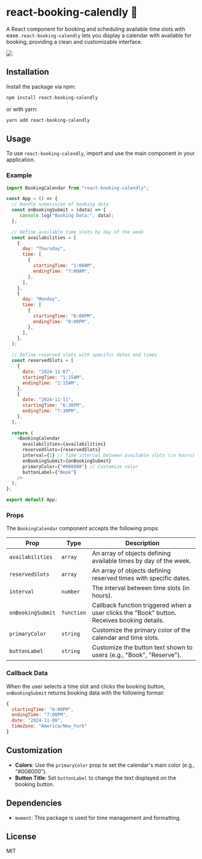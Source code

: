 # react-booking-calendly 📅

A React component for booking and scheduling available time slots with ease. `react-booking-calendly` lets you display a calendar with available for booking, providing a clean and customizable interface.

<img src="https://www.mhshuvo.com/_next/image?url=%2F_next%2Fstatic%2Fmedia%2Fcalendar.c05957cd.png&w=640&q=75" />

## Installation

Install the package via npm:

```bash
npm install react-booking-calendly
```

or with yarn:

```bash
yarn add react-booking-calendly
```

## Usage

To use `react-booking-calendly`, import and use the main component in your application.

### Example

```javascript
import BookingCalendar from "react-booking-calendly";

const App = () => { 
  // Handle submission of booking data
  const onBookingSubmit = (data) => {
     console.log("Booking Data:", data);
  };

  // Define available time slots by day of the week
  const availabilities = [
    {
      day: "Thursday",
      time: [
        {
          startingTime: "1:00AM",
          endingTime: "7:00AM",
        },
      ],
    },
    {
      day: "Monday",
      time: [
        {
          startingTime: "6:00PM",
          endingTime: "8:00PM",
        },
      ],
    },
  ];

  // Define reserved slots with specific dates and times
  const reservedSlots = [
    {
      date: "2024-11-07",
      startingTime: "1:15AM",
      endingTime: "2:15AM",
    },
    {
      date: "2024-11-11",
      startingTime: "6:30PM",
      endingTime: "7:30PM",
    },
  ];

  return (
    <BookingCalendar
      availabilities={availabilities}
      reservedSlots={reservedSlots}
      interval={1} // Time interval between available slots (in hours)
      onBookingSubmit={onBookingSubmit}
      primaryColor={"#008000"} // Customize color
      buttonLabel={"Book"}
    />
  );
};

export default App;
```

### Props

The `BookingCalendar` component accepts the following props:

| Prop             | Type          | Description                                                                                           |
|------------------|---------------|-------------------------------------------------------------------------------------------------------|
| `availabilities` | `array`       | An array of objects defining available times by day of the week.                                      |
| `reservedSlots`   | `array`       | An array of objects defining reserved times with specific dates.                                      |
| `interval`       | `number`      | The interval between time slots (in hours).                                                           |
| `onBookingSubmit`| `function`    | Callback function triggered when a user clicks the "Book" button. Receives booking details.          |                         |
| `primaryColor`   | `string`      | Customize the primary color of the calendar and time slots.                                          |
| `buttonLabel`    | `string`      | Customize the button text shown to users (e.g., "Book", "Reserve").                                  |

### Callback Data

When the user selects a time slot and clicks the booking button, `onBookingSubmit` returns booking data with the following format:

```javascript
{
  startingTime: "6:00PM",
  endingTime: "7:00PM",
  date: "2024-11-06",
  timeZone: "America/New_York"
}
```

## Customization

- **Colors**: Use the `primaryColor` prop to set the calendar's main color (e.g., "#008000").
- **Button Title**: Set `buttonLabel` to change the text displayed on the booking button.

## Dependencies

- `moment`: This package is used for time management and formatting.

## License

MIT